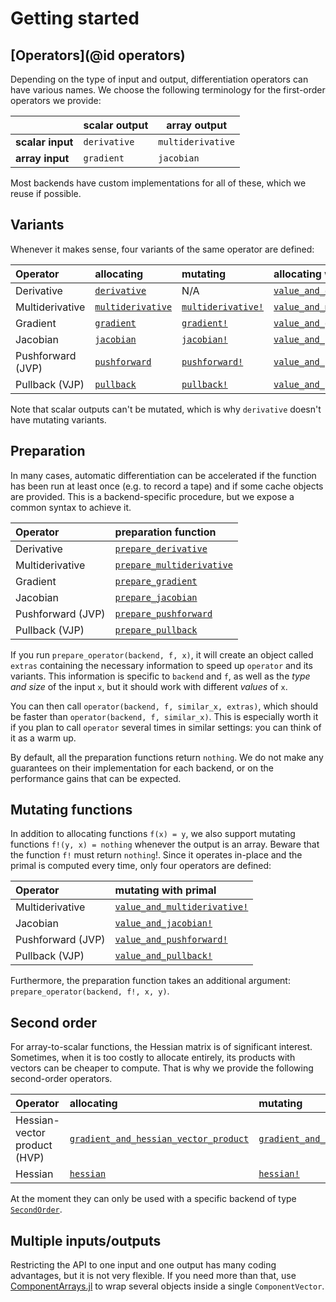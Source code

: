 # Getting started

## [Operators](@id operators)

Depending on the type of input and output, differentiation operators can have various names.
We choose the following terminology for the first-order operators we provide:

|                  | **scalar output** | **array output**  |
| ---------------- | ----------------- | ----------------- |
| **scalar input** | `derivative`      | `multiderivative` |
| **array input**  | `gradient`        | `jacobian`        |

Most backends have custom implementations for all of these, which we reuse if possible.

## Variants

Whenever it makes sense, four variants of the same operator are defined:

| **Operator**      | **allocating**            | **mutating**               | **allocating with primal**          | **mutating with primal**             |
| :---------------- | :------------------------ | :------------------------- | :---------------------------------- | :----------------------------------- |
| Derivative        | [`derivative`](@ref)      | N/A                        | [`value_and_derivative`](@ref)      | N/A                                  |
| Multiderivative   | [`multiderivative`](@ref) | [`multiderivative!`](@ref) | [`value_and_multiderivative`](@ref) | [`value_and_multiderivative!`](@ref) |
| Gradient          | [`gradient`](@ref)        | [`gradient!`](@ref)        | [`value_and_gradient`](@ref)        | [`value_and_gradient!`](@ref)        |
| Jacobian          | [`jacobian`](@ref)        | [`jacobian!`](@ref)        | [`value_and_jacobian`](@ref)        | [`value_and_jacobian!`](@ref)        |
| Pushforward (JVP) | [`pushforward`](@ref)     | [`pushforward!`](@ref)     | [`value_and_pushforward`](@ref)     | [`value_and_pushforward!`](@ref)     |
| Pullback (VJP)    | [`pullback`](@ref)        | [`pullback!`](@ref)        | [`value_and_pullback`](@ref)        | [`value_and_pullback!`](@ref)        |

Note that scalar outputs can't be mutated, which is why `derivative` doesn't have mutating variants.

## Preparation

In many cases, automatic differentiation can be accelerated if the function has been run at least once (e.g. to record a tape) and if some cache objects are provided.
This is a backend-specific procedure, but we expose a common syntax to achieve it.

| **Operator**      | **preparation function**          |
| :---------------- | :-------------------------------- |
| Derivative        | [`prepare_derivative`](@ref)      |
| Multiderivative   | [`prepare_multiderivative`](@ref) |
| Gradient          | [`prepare_gradient`](@ref)        |
| Jacobian          | [`prepare_jacobian`](@ref)        |
| Pushforward (JVP) | [`prepare_pushforward`](@ref)     |
| Pullback (VJP)    | [`prepare_pullback`](@ref)        |

If you run `prepare_operator(backend, f, x)`, it will create an object called `extras` containing the necessary information to speed up `operator` and its variants.
This information is specific to `backend` and `f`, as well as the _type and size_ of the input `x`, but it should work with different _values_ of `x`.

You can then call `operator(backend, f, similar_x, extras)`, which should be faster than `operator(backend, f, similar_x)`.
This is especially worth it if you plan to call `operator` several times in similar settings: you can think of it as a warm up.

By default, all the preparation functions return `nothing`.
We do not make any guarantees on their implementation for each backend, or on the performance gains that can be expected.

## Mutating functions

In addition to allocating functions `f(x) = y`, we also support mutating functions `f!(y, x) = nothing` whenever the output is an array.
Beware that the function `f!` must return `nothing`!.
Since it operates in-place and the primal is computed every time, only four operators are defined:

| **Operator**      | **mutating with primal**             |
| :---------------- | :----------------------------------- |
| Multiderivative   | [`value_and_multiderivative!`](@ref) |
| Jacobian          | [`value_and_jacobian!`](@ref)        |
| Pushforward (JVP) | [`value_and_pushforward!`](@ref)     |
| Pullback (VJP)    | [`value_and_pullback!`](@ref)        |

Furthermore, the preparation function takes an additional argument: `prepare_operator(backend, f!, x, y)`.

## Second order

For array-to-scalar functions, the Hessian matrix is of significant interest.
Sometimes, when it is too costly to allocate entirely, its products with vectors can be cheaper to compute.
That is why we provide the following second-order operators.

| **Operator**                 | **allocating**                                | **mutating**                                   | **allocating with primal**               | **mutating with primal**                  |
| :--------------------------- | :-------------------------------------------- | :--------------------------------------------- | ---------------------------------------- | ----------------------------------------- |
| Hessian-vector product (HVP) | [`gradient_and_hessian_vector_product`](@ref) | [`gradient_and_hessian_vector_product!`](@ref) | N/A                                      | N/A                                       |
| Hessian                      | [`hessian`](@ref)                             | [`hessian!`](@ref)                             | [`value_and_gradient_and_hessian`](@ref) | [`value_and_gradient_and_hessian!`](@ref) |

At the moment they can only be used with a specific backend of type [`SecondOrder`](@ref).

## Multiple inputs/outputs

Restricting the API to one input and one output has many coding advantages, but it is not very flexible.
If you need more than that, use [ComponentArrays.jl](https://github.com/jonniedie/ComponentArrays.jl) to wrap several objects inside a single `ComponentVector`.